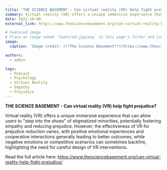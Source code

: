 ```yaml
---
title: 'THE SCIENCE BASEMENT - Can virtual reality (VR) help fight prejudice?'
summary: Virtual reality (VR) offers a unique immersive experience that can allow users to "step into the shoes" of stigmatized minorities, potentially fostering empathy and reducing prejudice. However, the effectiveness of VR for prejudice reduction varies, with positive emotional experiences and cooperative interactions generally leading to better outcomes, while negative emotions or competitive scenarios can sometimes backfire, highlighting the need for careful design of VR interventions.
date: 2022-10-08
external_link: https://www.thesciencebasement.org/can-virtual-reality-help-fight-prejudice/

# Featured image
# Place an image named `featured.jpg/png` in this page's folder and customize its options here.
image:
  caption: 'Image credit: [**The Science Basement**](https://www.thesciencebasement.org/)'

authors:
  - admin

tags:
  - Podcast
  - Psychology
  - Virtual Reality
  - Empathy
  - Prejudice
---
```


**THE SCIENCE BASEMENT - Can virtual reality (VR) help fight prejudice?** 

Virtual reality (VR) offers a unique immersive experience that can allow users to "step into the shoes" of stigmatized minorities, potentially fostering empathy and reducing prejudice. However, the effectiveness of VR for prejudice reduction varies, with positive emotional experiences and cooperative interactions generally leading to better outcomes, while negative emotions or competitive scenarios can sometimes backfire, highlighting the need for careful design of VR interventions.

Read the full article here: https://www.thesciencebasement.org/can-virtual-reality-help-fight-prejudice/
